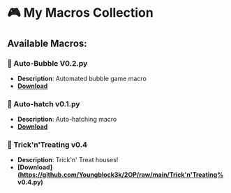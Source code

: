 # 🎮 My Macros Collection

## Available Macros:

### 🤖 Auto-Bubble V0.2.py
- **Description**: Automated bubble game macro
- **[Download](https://github.com/Youngblock3k/2OP/raw/main/Auto-Bubble%20V0.2.py)**

### 🐣 Auto-hatch v0.1.py  
- **Description**: Auto-hatching macro
- **[Download](https://github.com/Youngblock3k/2OP/raw/main/Auto-hatch%20v0.1.py)**

### 🎃 Trick'n'Treating v0.4
- **Description**: Trick'n' Treat houses!
- **[Download](https://github.com/Youngblock3k/2OP/raw/main/Trick'n'Treating% v0.4.py)**
